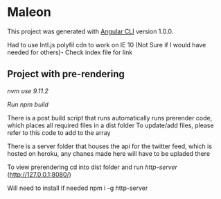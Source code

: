 # Maleon

This project was generated with [Angular CLI](https://github.com/angular/angular-cli) version 1.0.0.

Had to use Intl.js polyfil cdn to work on IE 10 (Not Sure if I would have needed for others)-
Check index file for link

## Project with pre-rendering
*nvm use 9.11.2*

*Run npm build*

There is a post build script that runs automatically runs prerender code, which places all required files in a dist folder
To update/add files, please refer to this code to add to the array

There is a server folder that houses the api for the twitter feed, which is hosted on heroku, any chanes made here will have to be upladed there

To view prerendering cd into dist folder and run *http-server* (http://127.0.0.1:8080/)

Will need to install if needed npm i -g http-server
